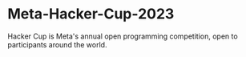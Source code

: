 # Meta-Hacker-Cup-2023
Hacker Cup is Meta's annual open programming competition, open to participants around the world.
